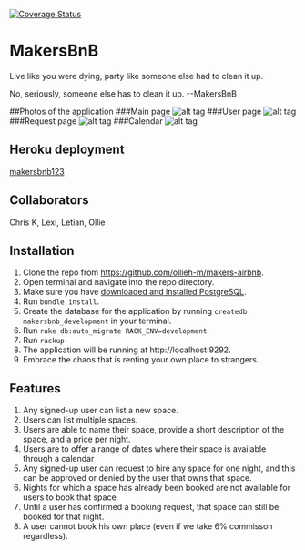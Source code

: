 [![Coverage Status](https://coveralls.io/repos/github/ollieh-m/makers-airbnb/badge.svg?branch=master)](https://coveralls.io/github/ollieh-m/makers-airbnb?branch=master)
# MakersBnB
Live like you were dying, party like someone else had to clean it up. 

No, seriously, someone else has to clean it up.  --MakersBnB

##Photos of the application
###Main page
![alt tag](http://i.imgur.com/0xeHqma.png)
###User page
![alt tag](http://i.imgur.com/BmNlSio.png)
###Request page
![alt tag](http://i.imgur.com/y69d171.png)
###Calendar
![alt tag](http://i.imgur.com/D7quca0.png)


## Heroku deployment
[makersbnb123](http://makersbnb123.herokuapp.com)

## Collaborators
Chris K, Lexi, Letian, Ollie

## Installation
1. Clone the repo from https://github.com/ollieh-m/makers-airbnb.
2. Open terminal and navigate into the repo directory.
3. Make sure you have [downloaded and installed PostgreSQL](http://www.postgresql.org/download/).
4. Run `bundle install`.
5. Create the database for the application by running `createdb makersbnb_development` in your terminal.
6. Run `rake db:auto_migrate RACK_ENV=development`.
7. Run `rackup`
8. The application will be running at http://localhost:9292.
9. Embrace the chaos that is renting your own place to strangers.

## Features
1. Any signed-up user can list a new space.
2. Users can list multiple spaces.
3. Users are able to name their space, provide a short description of the space, and a price per night.
4. Users are to offer a range of dates where their space is available through a calendar
5. Any signed-up user can request to hire any space for one night, and this can be approved or denied by the user that owns that space.
6. Nights for which a space has already been booked are not available for users to book that space.
7. Until a user has confirmed a booking request, that space can still be booked for that night.
8. A user cannot book his own place (even if we take 6% commisson regardless).

